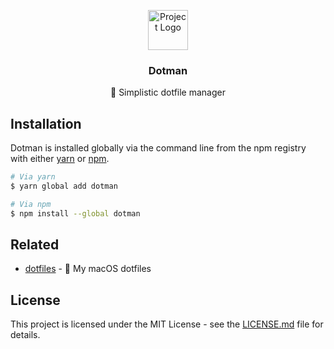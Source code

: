 <p align="center"><img src="https://twemoji.maxcdn.com/2/svg/1f52e.svg" height="64" alt="Project Logo"></p>
<h3 align="center">Dotman</h3>
<p align="center">🔮 Simplistic dotfile manager</p>

## Installation

Dotman is installed globally via the command line from the npm registry with either [yarn](https://github.com/yarnpkg/yarn) or [npm](https://github.com/npm/npm).

```sh
# Via yarn
$ yarn global add dotman

# Via npm
$ npm install --global dotman
```

## Related

* [dotfiles](https://github.com/jamieweavis/dotfiles) - 🍎 My macOS dotfiles

## License

This project is licensed under the MIT License - see the [LICENSE.md](LICENSE.md) file for details.

